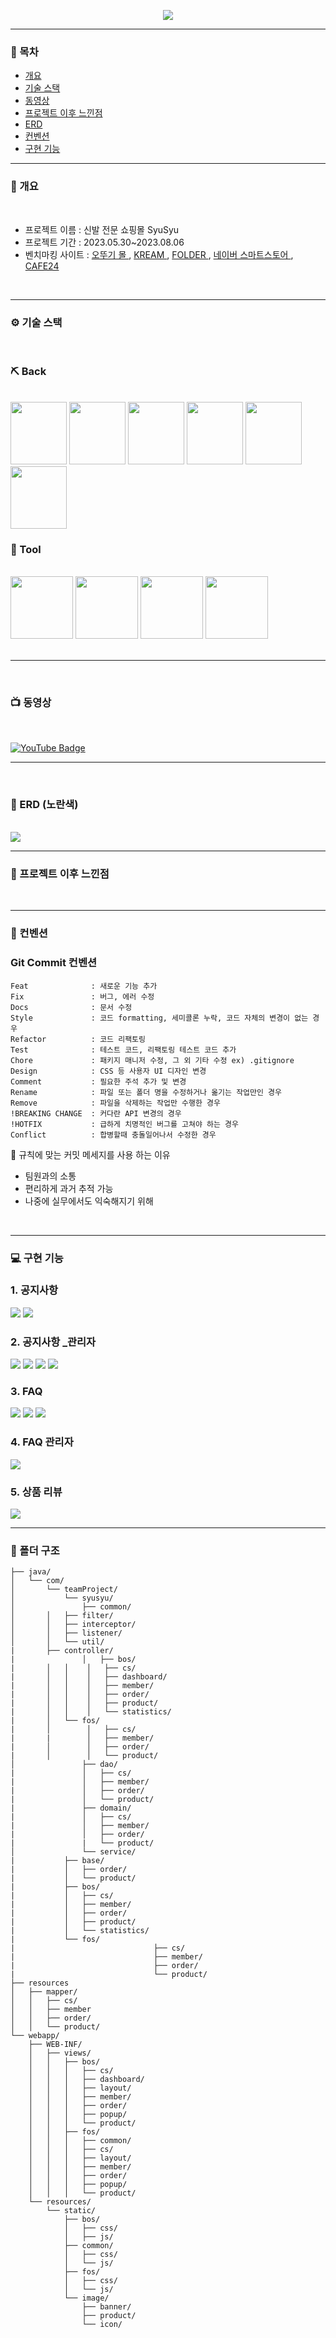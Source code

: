 <br><br>

<div align=center>
  <img src="https://capsule-render.vercel.app/api?type=waving&color=auto&height=200&width=100%&section=header&text=Project%20SyuSyu!&fontSize=90" />    
</div>

---

### 🐥 목차

- [개요](#개요)
- [기술 스택](#기술-스택)
- [동영상](#동영상)
- [프로젝트 이후 느낀점](#프로젝트-이후-느낀점)
- [ERD](#모델링)
- [컨벤션](#컨벤션)
- [구현 기능](#구현-기능)

----

### 📃 개요 <a name="개요"></a>

<br>

- 프로젝트 이름 :  신발 전문 쇼핑몰 SyuSyu
- 프로젝트 기간 : 2023.05.30~2023.08.06
- 벤치마킹 사이트 :
  <a href = "https://www.ottogimall.co.kr/front/main">  오뚜기 몰  </a> ,
  <a href = "https://kream.co.kr/" >                    KREAM  </a>  ,
  <a href = "https://folderstyle.com/">                 FOLDER  </a>  ,
  <a href = "https://sell.smartstore.naver.com/">       네이버 스마트스토어  </a>  ,
  <a href = "https://www.cafe24.com/" >                 CAFE24  </a>

<br>

----------

### ⚙ 기술 스택 <a name="기술-스택"></a>

 <br>


### ⛏ Back

 <br>
    <img src = https://github.com/gi-dor/HTA/assets/86302876/deb2220a-9acd-4655-be17-33f5a93396fa width = 90 height = 100/>
    <img src = https://github.com/gi-dor/HTA/assets/86302876/1a31acc0-0116-4184-b314-236f2f24b535 width = 90 height = 100/>
    <img src = https://github.com/gi-dor/HTA/assets/86302876/dc590426-3112-410c-9086-bcc765f97881 width = 90 height = 100/>
    <img src = https://github.com/gi-dor/HTA/assets/86302876/d3be7341-6e40-4be0-badd-77c877e20968 width = 90 height = 100/>
    <img src = https://github.com/gi-dor/HTA/assets/86302876/d2173a4b-9655-4942-83a0-ff344946a90c width = 90 height = 100/>
    <img src = https://github.com/gi-dor/HTA/assets/86302876/d4dc9837-a078-42bc-a014-21aa23a9fa40 width = 90 height = 100/>



<br>

### 🔧 Tool

<br>
  <img src = https://github.com/gi-dor/HTA/assets/86302876/8bf76c3d-c44b-4f9f-bfce-21446fff2646 width = 100 height = 100/>
  <img src = https://github.com/gi-dor/HTA/assets/86302876/99be659e-8a4a-4fce-bd35-378648682216 width = 100 height = 100/>
  <img src = https://github.com/gi-dor/HTA/assets/86302876/ea621051-e372-4792-8b07-e0df87798328  width = 100 height = 100/>
  <img src = https://github.com/gi-dor/HTA/assets/86302876/7223fa72-b4d6-449c-b97a-03ad47e1174b  width = 100 height = 100/>



 <br>
 <br>

 ----
<br>

### 📺  동영상  <a name="동영상"></a>

<br>

[![YouTube Badge](https://img.shields.io/badge/YouTube-FF0000?style=for-the-badge&logo=youtube&logoColor=white)](https://youtu.be/H8s0jUxJAV4?si=1jmpjTnuhPU5TlqD)

-----

<br>

### 🧩 ERD (노란색) <a name="모델링"></a>
<br>

 <img src = https://github.com/gi-dor/HTA/assets/86302876/c16c0a17-e361-4ada-99e0-fb7f94cb664e />


---------


### 📌 프로젝트 이후 느낀점  <a name="프로젝트-이후-느낀점"></a>

<br>


----

### 🔑 컨벤션  <a name="컨벤션"></a>

### Git Commit 컨벤션

```
Feat              : 새로운 기능 추가
Fix               : 버그, 에러 수정
Docs              : 문서 수정
Style             : 코드 formatting, 세미콜론 누락, 코드 자체의 변경이 없는 경우
Refactor          : 코드 리팩토링
Test              : 테스트 코드, 리팩토링 테스트 코드 추가
Chore             : 패키지 매니저 수정, 그 외 기타 수정 ex) .gitignore
Design	          : CSS 등 사용자 UI 디자인 변경
Comment	          : 필요한 주석 추가 및 변경
Rename	          : 파일 또는 폴더 명을 수정하거나 옮기는 작업만인 경우
Remove	          : 파일을 삭제하는 작업만 수행한 경우
!BREAKING CHANGE  : 커다란 API 변경의 경우
!HOTFIX	          : 급하게 치명적인 버그를 고쳐야 하는 경우
Conflict          : 합병할때 충돌일어나서 수정한 경우

```

📌 규칙에 맞는 커밋 메세지를 사용 하는 이유
- 팀원과의 소통
- 편리하게 과거 추적 가능
- 나중에 실무에서도 익숙해지기 위해

<br>

----

### 💻 구현 기능  <a name="구현-기능"></a>

### 1. 공지사항 
<img src="공지사항_List.jpg">
<img src="공지사항 상세.jpg">

### 2. 공지사항 _관리자
   <img src="공지사항관리자_List.jpg">
   <img src="공지사항관리자_글작성.jpg">
   <img src="공지사항관리자_삭제.jpg">
   <img src="공지사항작성,수정_관리자.jpg">

### 3. FAQ
  <img src="FAQ.jpg">
  <img src="FAQ_상세1.jpg">
  <img src="FAQ_상세2.jpg">

### 4. FAQ 관리자
  <img src="FAQ 관리자.jpg">

### 5. 상품 리뷰
   <img src="상품 리뷰.jpg">

--------------



### 🧩 폴더 구조

```
├── java/
│   └── com/
│       └── teamProject/
│           └── syusyu/
│               ├── common/
│		│   ├── filter/
│		│   ├── interceptor/
│		│   ├── listener/
│		│   └── util/
|		├── controller/						
|               │   ├── bos/
|		│   │    │   ├── cs/
|		│   │    │   ├── dashboard/
|		│   │    │   ├── member/
|		│   │    │   ├── order/
|		│   │    │   ├── product/
|		│   │    │   └── statistics/
|		│   └── fos/
|		│        │   ├── cs/
|		|        │   ├── member/
|		│        │   ├── order/
|		│        │   └── product/
│               ├── dao/
|               │   ├── cs/
|               │   ├── member/
|               │   ├── order/
|               │   └── product/
|               ├── domain/
|               │   ├── cs/
|               │   ├── member/
|               │   ├── order/
|               |   └── product/
│               └── service/
|			├── base/
|			│   ├── order/
|			│   └── product/
|			├── bos/
|			│   ├── cs/
|			│   ├── member/
|			│   ├── order/
|			│   ├── product/
|			│   └── statistics/
|			└── fos/
|                               ├── cs/
|                               ├── member/
|                               ├── order/
|                               └── product/
├── resources
│   ├── mapper/
│   │   ├── cs/
│   │   ├── member
│   │   ├── order/
│   │   └── product/
└── webapp/
    ├── WEB-INF/
    │   ├── views/
    │   │   ├── bos/
    │   │   │   ├── cs/
    │   │   │   ├── dashboard/
    │   │   │   ├── layout/
    │   │   │   ├── member/
    │   │   │   ├── order/
    │   │   │   ├── popup/
    │   │   │   └── product/
    │   │   ├── fos/
    │   │   │   ├── common/
    │   │   │   ├── cs/
    │   │   │   ├── layout/
    │   │   │   ├── member/
    │   │   │   ├── order/
    │   │   │   ├── popup/
    │   │   │   └── product/
    └── resources/
        └── static/
            ├── bos/
            │   ├── css/
            │   ├── js/
            ├── common/
            │   ├── css/
            │   └── js/
            ├── fos/
            │   ├── css/
            │   └── js/
            └── image/
                ├── banner/
                ├── product/
                └── icon/

```